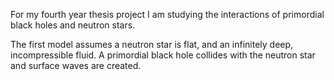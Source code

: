 For my fourth year thesis project I am studying the interactions of primordial black holes and neutron stars.

The first model assumes a neutron star is flat, and an infinitely deep, incompressible fluid. A primordial black hole collides with the neutron star and surface waves are created.
